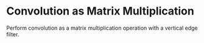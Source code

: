 # Convolution as Matrix Multiplication
 Perform convolution as a matrix multiplication operation with a vertical edge filter.
